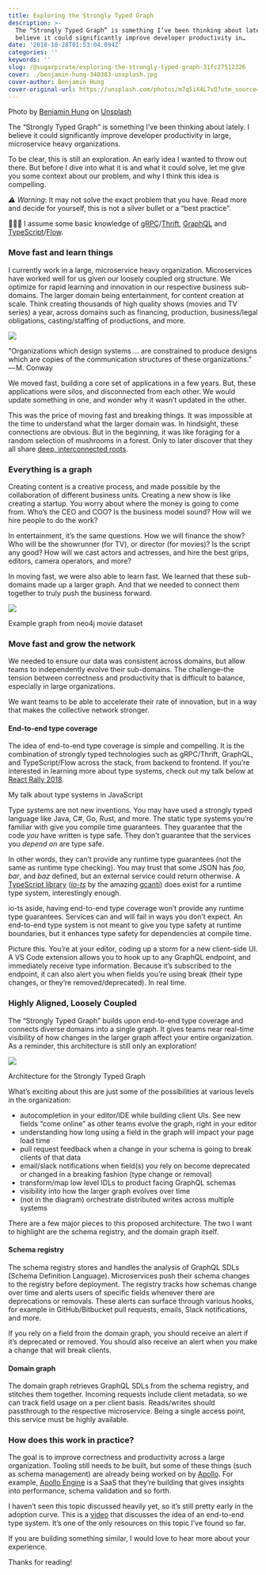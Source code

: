 ```yaml
---
title: Exploring the Strongly Typed Graph
description: >-
  The “Strongly Typed Graph” is something I’ve been thinking about lately. I
  believe it could significantly improve developer productivity in…
date: '2018-10-28T01:53:04.094Z'
categories: ''
keywords: ''
slug: /@sugarpirate/exploring-the-strongly-typed-graph-31fc27512326
cover: ./benjamin-hung-340383-unsplash.jpg
cover-author: Benjamin Hung
cover-original-url: https://unsplash.com/photos/m7q5iX4L7vQ?utm_source=unsplash&utm_medium=referral&utm_content=creditCopyText
---
```


Photo by [Benjamin Hung](https://unsplash.com/photos/m7q5iX4L7vQ?utm_source=unsplash&utm_medium=referral&utm_content=creditCopyText) on [Unsplash](https://unsplash.com/photos/CCKcwh7s9A4?utm_source=unsplash&utm_medium=referral&utm_content=creditCopyText)

The “Strongly Typed Graph” is something I’ve been thinking about lately. I believe it could significantly improve developer productivity in large, microservice heavy organizations.

To be clear, this is still an exploration. An early idea I wanted to throw out there. But before I dive into what it is and what it could solve, let me give you some context about our problem, and why I think this idea is compelling.

_⚠️ Warning_: It may not solve the exact problem that you have. Read more and decide for yourself, this is not a silver bullet or a “best practice”.

👩🏻‍💻 I assume some basic knowledge of [gRPC](https://grpc.io/)/[Thrift](https://thrift.apache.org/), [GraphQL](https://graphql.org/) and [TypeScript](https://www.typescriptlang.org/)/[Flow](https://flow.org/).

### Move fast and learn things

I currently work in a large, microservice heavy organization. Microservices have worked well for us given our loosely coupled org structure. We optimize for rapid learning and innovation in our respective business sub-domains. The larger domain being entertainment, for content creation at scale. Think creating thousands of high quality shows (movies and TV series) a year, across domains such as financing, production, business/legal obligations, casting/staffing of productions, and more.

![](https://cdn-images-1.medium.com/max/800/1*II3IKcf1BWtrT6cmbdSfJg.png)

“Organizations which design systems … are constrained to produce designs which are copies of the communication structures of these organizations.” — M. Conway

We moved fast, building a core set of applications in a few years. But, these applications were silos, and disconnected from each other. We would update something in one, and wonder why it wasn’t updated in the other.

This was the price of moving fast and breaking things. It was impossible at the time to understand what the larger domain was. In hindsight, these connections are obvious. But in the beginning, it was like foraging for a random selection of mushrooms in a forest. Only to later discover that they all share [deep, interconnected roots](https://www.scientificamerican.com/article/strange-but-true-largest-organism-is-fungus/).

### Everything is a graph

Creating content is a creative process, and made possible by the collaboration of different business units. Creating a new show is like creating a startup. You worry about where the money is going to come from. Who’s the CEO and COO? Is the business model sound? How will we hire people to do the work?

In entertainment, it’s the same questions. How we will finance the show? Who will be the showrunner (for TV), or director (for movies)? Is the script any good? How will we cast actors and actresses, and hire the best grips, editors, camera operators, and more?

In moving fast, we were also able to learn fast. We learned that these sub-domains made up a larger graph. And that we needed to connect them together to truly push the business forward.

![](https://cdn-images-1.medium.com/max/600/1*lsQ-lcLu2J080Ym1dpy-tw.png)

Example graph from neo4j movie dataset

### Move fast and grow the network

We needed to ensure our data was consistent across domains, but allow teams to independently evolve their sub-domains. The challenge–the tension between correctness and productivity that is difficult to balance, especially in large organizations.

We want teams to be able to accelerate their rate of innovation, but in a way that makes the collective network stronger.

#### End-to-end type coverage

The idea of end-to-end type coverage is simple and compelling. It is the combination of strongly typed technologies such as gRPC/Thrift, GraphQL, and TypeScript/Flow across the stack, from backend to frontend. If you’re interested in learning more about type systems, check out my talk below at [React Rally 2018](https://youtu.be/y3uXazpAdwo).

My talk about type systems in JavaScript

Type systems are not new inventions. You may have used a strongly typed language like Java, C#, Go, Rust, and more. The static type systems you’re familiar with give you compile time guarantees. They guarantee that the code _you_ have written is type safe. They don’t guarantee that the services you _depend on_ are type safe.

In other words, they can’t provide any runtime type guarantees (not the same as runtime type checking). You may trust that some JSON has _foo, bar_, and _baz_ defined, but an external service could return otherwise. A [TypeScript library](https://github.com/gcanti/io-ts) ([_io-ts_](https://github.com/gcanti/io-ts) by the amazing [gcanti](https://medium.com/u/bde030ef1bdb)) does exist for a runtime type system, interestingly enough.

io-ts aside, having end-to-end type coverage won’t provide any runtime type guarantees. Services can and will fail in ways you don’t expect. An end-to-end type system is not meant to give you type safety at runtime boundaries, but it enhances type safety for dependencies at compile time.

Picture this. You’re at your editor, coding up a storm for a new client-side UI. A VS Code extension allows you to hook up to any GraphQL endpoint, and immediately receive type information. Because it’s subscribed to the endpoint, it can also alert you when fields you’re using break (their type changes, or they’re removed/deprecated). In real time.

### Highly Aligned, Loosely Coupled

The “Strongly Typed Graph” builds upon end-to-end type coverage and connects diverse domains into a single graph. It gives teams near real-time visibility of how changes in the larger graph affect your entire organization. As a reminder, this architecture is still only an exploration!

![](https://cdn-images-1.medium.com/max/800/1*Y140aFlCjLSsU0iZQvYpLA.png)

Architecture for the Strongly Typed Graph

What’s exciting about this are just some of the possibilities at various levels in the organization:

*   autocompletion in your editor/IDE while building client UIs. See new fields “come online” as other teams evolve the graph, right in your editor
*   understanding how long using a field in the graph will impact your page load time
*   pull request feedback when a change in your schema is going to break clients of that data
*   email/slack notifications when field(s) you rely on become deprecated or changed in a breaking fashion (type change or removal)
*   transform/map low level IDLs to product facing GraphQL schemas
*   visibility into how the larger graph evolves over time
*   (not in the diagram) orchestrate distributed writes across multiple systems

There are a few major pieces to this proposed architecture. The two I want to highlight are the schema registry, and the domain graph itself.

#### Schema registry

The schema registry stores and handles the analysis of GraphQL SDLs (Schema Definition Language). Microservices push their schema changes to the registry before deployment. The registry tracks how schemas change over time and alerts users of specific fields whenever there are deprecations or removals. These alerts can surface through various hooks, for example in GitHub/Bitbucket pull requests, emails, Slack notifications, and more.

If you rely on a field from the domain graph, you should receive an alert if it’s deprecated or removed. You should also receive an alert when you make a change that will break clients.

#### Domain graph

The domain graph retrieves GraphQL SDLs from the schema registry, and stitches them together. Incoming requests include client metadata, so we can track field usage on a per client basis. Reads/writes should passthrough to the respective microservice. Being a single access point, this service must be highly available.

### How does this work in practice?

The goal is to improve correctness and productivity across a large organization. Tooling still needs to be built, but some of these things (such as schema management) are already being worked on by [Apollo](https://apollographql.com). For example, [Apollo Engine](https://www.apollographql.com/engine) is a SaaS that they’re building that gives insights into performance, schema validation and so forth.

I haven’t seen this topic discussed heavily yet, so it’s still pretty early in the adoption curve. This is a [video](https://www.youtube.com/watch?v=S93i9wuZRhA) that discusses the idea of an end-to-end type system. It’s one of the only resources on this topic I’ve found so far.

If you are building something similar, I would love to hear more about your experience.

Thanks for reading!
